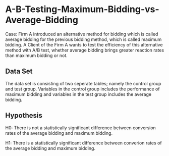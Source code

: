# A-B-Testing-Maximum-Bidding-vs-Average-Bidding

Case: Firm A introduced an alternative method for bidding which is called average bidding for the previous bidding method, which is called maximum bidding. A Client of the Firm A wants to test the efficiency of this alternative method with A/B test, whether average bidding brings greater reaction rates than maximum bidding or not.

## Data Set 

The data set is consisting of two seperate tables; namely the control group and test group. Variables in the control group includes the performance of maximum bidding and variables in the test group includes the average bidding. 

## Hypothesis

H0: There is not a statistically significant difference between conversion rates of the average bidding and maximum bidding.

H1: There is a statistically significant difference between converion rates of the average bidding and maximum bidding.

